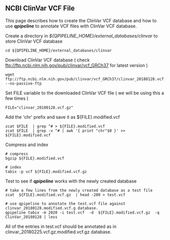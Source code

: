 ## NCBI ClinVar VCF File

This page describes how to create the ClinVar VCF database and how to use **_qpipeline_** to annotate VCF files with ClinVar VCF database.


Create a directory in *${QPIPELINE_HOME}/external_databases/clinvar* to store ClinVar VCF database 
```
cd ${QPIPELINE_HOME}/external_databases/clinvar 
```

Download ClinVar VCF database ( check ftp://ftp.ncbi.nlm.nih.gov/pub/clinvar/vcf_GRCh37 for latest version ) 
```
wget ftp://ftp.ncbi.nlm.nih.gov/pub/clinvar/vcf_GRCh37/clinvar_20180128.vcf.gz --no-passive-ftp
```
Set FILE variable to the downloaded ClinVar VCF file ( we will be using this a few times )
```
FILE="clinvar_20180128.vcf.gz"
```
Add the 'chr' prefix and save it as ${FILE}.modified.vcf 
```
zcat $FILE  | grep ^# > ${FILE}.modified.vcf 
zcat $FILE  | grep -v ^# | awk '{ print "chr"$0 }' >>  ${FILE}.modified.vcf 
```
Compress and index 
```
# compress 
bgzip ${FILE}.modified.vcf 

# index 
tabix -p vcf ${FILE}.modified.vcf.gz 
```
Test to see if **_qpipeline_** works with the newly created database
```
# take a few lines from the newly created database as a test file
zcat  ${FILE}.modified.vcf.gz  | head -200 > test.vcf 

# use qpipeline to annotate the test.vcf file against clinvar_20180128.modified.vcf.g database.  
qpipeline tabix -m 2020 -i test.vcf  -d  ${FILE}.modified.vcf.gz  -q ClinVar_20180128 | less 
```
All of the entries in test.vcf should be annotated as in clinvar_20180225.vcf.gz.modified.vcf.gz database.
